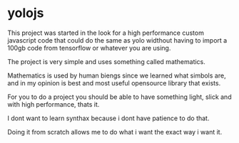# yolojs

This project was started in the look for a high performance custom javascript code that could do the same as yolo widthout having to import a 100gb code from tensorflow or whatever you are using.

The project is very simple and uses something called mathematics.

Mathematics is used by human biengs since we learned what simbols are, and in my opinion is best and most useful opensource library that exists.

For you to do a project you should be able to have something light, slick and with high performance, thats it.

I dont want to learn synthax because i dont have patience to do that.

Doing it from scratch allows me to do what i want the exact way i want it.




